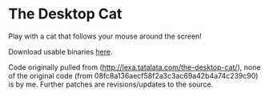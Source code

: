 # The Desktop Cat 

Play with a cat that follows your mouse around the screen!

Download usable binaries [here](https://github.com/octop1/cat32/releases).

Code originally pulled from (http://lexa.tatalata.com/the-desktop-cat/), none of the original code (from 08fc8a136aecf58f2a3c3ac69a42b4a74c239c90) is by me. Further patches are revisions/updates to the source.